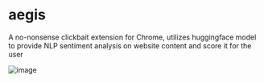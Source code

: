 # aegis
A no-nonsense clickbait extension for Chrome, utilizes huggingface model to provide NLP sentiment analysis on website content and score it for the user

![image](https://github.com/user-attachments/assets/81d3d2aa-23b7-4d48-afce-bfa46c86fc30)

